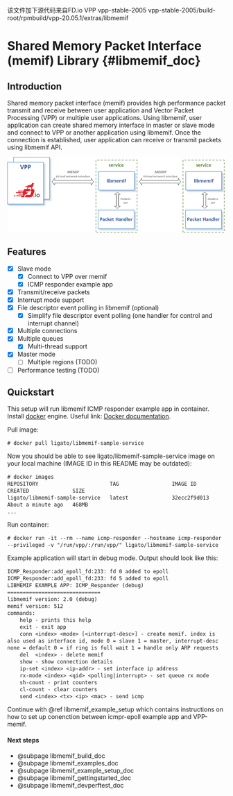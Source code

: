 该文件加下源代码来自FD.io VPP vpp-stable-2005
vpp-stable-2005/build-root/rpmbuild/vpp-20.05.1/extras/libmemif

Shared Memory Packet Interface (memif) Library    {#libmemif_doc}
==============================================

## Introduction

Shared memory packet interface (memif) provides high performance packet transmit and receive between user application and Vector Packet Processing (VPP) or multiple user applications. Using libmemif, user application can create shared memory interface in master or slave mode and connect to VPP or another application using libmemif. Once the connection is established, user application can receive or transmit packets using libmemif API.

![Architecture](docs/architecture.png)

## Features

- [x] Slave mode
  - [x] Connect to VPP over memif
  - [x] ICMP responder example app
- [x] Transmit/receive packets
- [x] Interrupt mode support
- [x] File descriptor event polling in libmemif (optional)
  - [x] Simplify file descriptor event polling (one handler for control and interrupt channel)
- [x] Multiple connections
- [x] Multiple queues
  - [x] Multi-thread support
- [x] Master mode
	- [ ] Multiple regions (TODO)
- [ ] Performance testing (TODO)

## Quickstart

This setup will run libmemif ICMP responder example app in container. Install [docker](https://docs.docker.com/engine/installation) engine.
Useful link: [Docker documentation](https://docs.docker.com/get-started).

Pull image:
```
# docker pull ligato/libmemif-sample-service
```

Now you should be able to see ligato/libmemif-sample-service image on your local machine (IMAGE ID in this README may be outdated):
```
# docker images
REPOSITORY                       TAG                 IMAGE ID            CREATED              SIZE
ligato/libmemif-sample-service   latest              32ecc2f9d013        About a minute ago   468MB
...
```

Run container:
```
# docker run -it --rm --name icmp-responder --hostname icmp-responder --privileged -v "/run/vpp/:/run/vpp/" ligato/libmemif-sample-service
```
Example application will start in debug mode. Output should look like this:
```
ICMP_Responder:add_epoll_fd:233: fd 0 added to epoll
ICMP_Responder:add_epoll_fd:233: fd 5 added to epoll
LIBMEMIF EXAMPLE APP: ICMP_Responder (debug)
==============================
libmemif version: 2.0 (debug)
memif version: 512
commands:
	help - prints this help
	exit - exit app
	conn <index> <mode> [<interrupt-desc>] - create memif. index is also used as interface id, mode 0 = slave 1 = master, interrupt-desc none = default 0 = if ring is full wait 1 = handle only ARP requests
	del  <index> - delete memif
	show - show connection details
	ip-set <index> <ip-addr> - set interface ip address
	rx-mode <index> <qid> <polling|interrupt> - set queue rx mode
	sh-count - print counters
	cl-count - clear counters
	send <index> <tx> <ip> <mac> - send icmp
```

Continue with @ref libmemif_example_setup which contains instructions on how to set up conenction between icmpr-epoll example app and VPP-memif.

#### Next steps

- @subpage libmemif_build_doc
- @subpage libmemif_examples_doc
- @subpage libmemif_example_setup_doc
- @subpage libmemif_gettingstarted_doc
- @subpage libmemif_devperftest_doc

